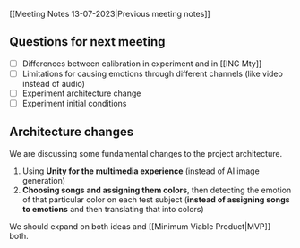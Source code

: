 [[Meeting Notes 13-07-2023|Previous meeting notes]]

## Questions for next meeting

- [ ] Differences between calibration in experiment and in [[INC Mty]]
- [ ] Limitations for causing emotions through different channels (like video instead of audio)
- [ ] Experiment architecture change
- [ ] Experiment initial conditions

## Architecture changes

We are discussing some fundamental changes to the project architecture. 

1. Using **Unity for the multimedia experience** (instead of AI image generation)
2. **Choosing songs and assigning them colors**, then detecting the emotion of that particular color on each test subject (**instead of assigning songs to emotions** and then translating that into colors)

We should expand on both ideas and [[Minimum Viable Product|MVP]] both.